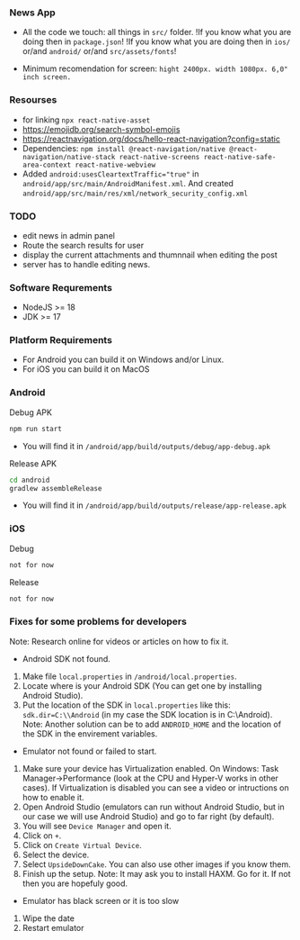 ### News App
- All the code we touch: all things in `src/` folder. 
!If you know what you are doing then in `package.json`!
!If you know what you are doing then in `ios/` or/and `android/` or/and `src/assets/fonts`!

- Minimum recomendation for screen: `hight 2400px. width 1080px. 6,0" inch screen.`

### Resourses
- for linking `npx react-native-asset`
- https://emojidb.org/search-symbol-emojis
- https://reactnavigation.org/docs/hello-react-navigation?config=static
- Dependencies: `npm install @react-navigation/native @react-navigation/native-stack react-native-screens react-native-safe-area-context react-native-webview`
- Added `android:usesCleartextTraffic="true"` in `android/app/src/main/AndroidManifest.xml`. And created `android/app/src/main/res/xml/network_security_config.xml`

### TODO
- edit news in admin panel
- Route the search results for user
- display the current attachments and thumnnail when editing the post
- server has to handle editing news.

### Software Requrements
- NodeJS >= 18
- JDK >= 17

### Platform Requirements
- For Android you can build it on Windows and/or Linux.
- For iOS you can build it on MacOS

### Android
Debug APK
```bash
npm run start
```
- You will find it in `/android/app/build/outputs/debug/app-debug.apk`


Release APK 

```bash
cd android
gradlew assembleRelease
```
- You will find it in `/android/app/build/outputs/release/app-release.apk`


### iOS
Debug
```bash
not for now
```

Release
```bash
not for now
```

### Fixes for some problems for developers
Note: Research online for videos or articles on how to fix it. 

- Android SDK not found.
1. Make file `local.properties` in `/android/local.properties`.
2. Locate where is your Android SDK (You can get one by installing Android Studio).
3. Put the location of the SDK in `local.properties` like this: `sdk.dir=C:\\Android` (in my case the SDK location is in C:\\Android).
Note: Another solution can be to add `ANDROID_HOME` and the location of the SDK in the envirement variables.

- Emulator not found or failed to start.
1. Make sure your device has Virtualization enabled. On Windows: Task Manager->Performance  (look at the CPU and Hyper-V works in other cases). If Virtualization is disabled you can see a video or intructions on how to enable it.
2. Open Android Studio (emulators can run without Android Studio, but in our case we will use Android Studio) and go to far right (by default).
3. You will see `Device Manager` and open it.
4. Click on `+`.
5. Click on `Create Virtual Device`.
6. Select the device.
7. Select `UpsideDownCake`. You can also use other images if you know them.
8. Finish up the setup.
Note: It may ask you to install HAXM. Go for it. If not then you are hopefuly good.

- Emulator has black screen or it is too slow
1. Wipe the date
2. Restart emulator
